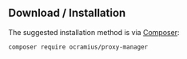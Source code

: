 ## Download / Installation

The suggested installation method is via [Composer](https://getcomposer.org/):

```sh
composer require ocramius/proxy-manager
```
